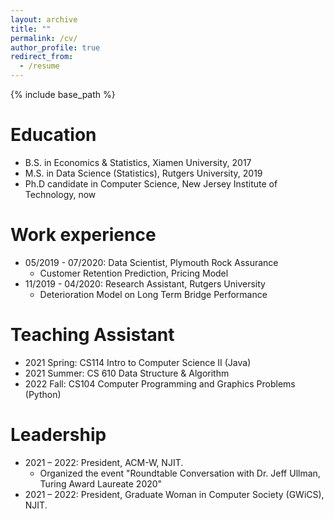 ```yaml
---
layout: archive
title: ""
permalink: /cv/
author_profile: true
redirect_from:
  - /resume
---
```


{% include base_path %}

Education
======
* B.S. in Economics & Statistics, Xiamen University, 2017
* M.S. in Data Science (Statistics), Rutgers University, 2019
* Ph.D candidate in Computer Science, New Jersey Institute of Technology, now

Work experience
======
* 05/2019 - 07/2020: Data Scientist, Plymouth Rock Assurance
  * Customer Retention Prediction, Pricing Model
* 11/2019 - 04/2020: Research Assistant, Rutgers University
  * Deterioration Model on Long Term Bridge Performance
  

Teaching Assistant
======
*  2021 Spring: CS114 Intro to Computer Science II (Java)
*  2021 Summer: CS 610 Data Structure & Algorithm
*  2022 Fall: CS104 Computer Programming and Graphics Problems (Python)
  
Leadership
======
* 2021 – 2022: President, ACM-W, NJIT.
  *  Organized the event "Roundtable Conversation with Dr. Jeff Ullman, Turing Award Laureate 2020"
* 2021 – 2022: President, Graduate Woman in Computer Society (GWiCS), NJIT.
